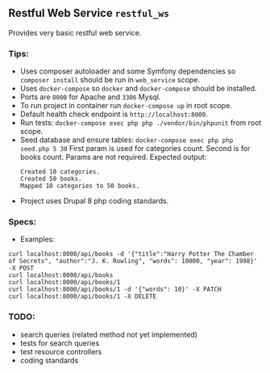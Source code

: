 ## Restful Web Service `restful_ws`

Provides very basic restful web service.

### Tips:
 - Uses composer autoloader and some Symfony dependencies so `composer install` should be run in `web_service` scope.
 - Uses `docker-compose` so `docker` and `docker-compose` should be installed.
 - Ports are `8000` for Apache and `3306` Mysql.
 - To run project in container run `docker-compose up` in root scope.
 - Default health check endpoint is `http://localhost:8000`.
 - Run tests: `docker-compose exec php php ./vendor/bin/phpunit` from root scope.
 - Seed database and ensure tables:
   `docker-compose exec php php seed.php 5 30`
   First param is used for categories count. Second is for books count.
   Params are not required.
   Expected output: 
   ```
   Created 10 categories.
   Created 50 books.
   Mapped 10 categories to 50 books.

   ```
 - Project uses Drupal 8 php coding standards.

### Specs:
 - Examples:
 ```
 curl localhost:8000/api/books -d '{"title":"Harry Potter The Chamber of Secrets", "author":"J. K. Rowling", "words": 10000, "year": 1998}' -X POST
 curl localhost:8000/api/books
 curl localhost:8000/api/books/1
 curl localhost:8000/api/books/1 -d '{"words": 10}' -X PATCH
 curl localhost:8000/api/books/1 -X DELETE
 ```
 
 ### TODO:
 - search queries (related method not yet implemented)
 - tests for search queries
 - test resource controllers
 - coding standards
 
